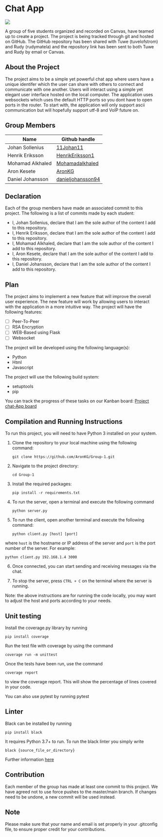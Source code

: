 # Chat App
![](https://github.com/AronKG/Group-1/actions/workflows/build.yml/badge.svg)

A group of five students organized and recorded on Canvas, have teamed up to create a project. The project is being tracked through git and hosted on GitHub. The GitHub repository has been shared with Tuwe (tuvelofstrom) and Rudy (rudymatela) and the repository link has been sent to both Tuwe and Rudy by email or Canvas.

## About the Project
The project aims to be a simple yet powerful chat app where users have a unique identifer which the user can share with others to connect and communicate with one another. Users will interact using a simple yet elegant user interface hosted on the local computer. The application uses websockets which uses the default HTTP ports so you dont have to open ports in the router. To start with, the application will only support ascii communication but will hopefully support utf-8 and VoIP future on. 

## Group Members

| Name             | Github handle     |
|------------------|-------------------|
| Johan Sollenius  | [11Johan11](https://github.com/11Johan11) | 
| Henrik Eriksson  | [HenrikEriksson1](https://github.com/HenrikEriksson1) |
| Mohamad Alkhaled | [Mohamadalkhaled](https://github.com/Mohamadalkhaled) | 
| Aron Kesete      | [AronKG](https://github.com/AronKG) | 
| Daniel Johansson | [danieljohansson94](https://github.com/danieljohansson94) |

## Declaration

Each of the group members have made an associated commit to this project. The following is a list of commits made by each student:

- I, Johan Sollenius, declare that I am the sole author of the content I add to this repository.
- I, Henrik Eriksson, declare that I am the sole author of the content I add to this repository.
- I, Mohamad Alkhaled, declare that I am the sole author of the content I add to this repository.
- I, Aron Kesete, declare that I am the sole author of the content I add to this repository.
- I, Daniel Johansson, declare that I am the sole author of the content I add to this repository.

## Plan

The project aims to implement a new feature that will improve the overall user experience. The new feature will work by allowing users to interact with the application in a more intuitive way. The project will have the following features:

- [ ] Peer-To-Peer
- [ ] RSA Encryption
- [ ] WEB-Based using Flask
- [ ] Websocket

The project will be developed using the following language(s):

- Python
- Html
- Javascript

The project will use the following build system:

- setuptools
- pip

You can track the progress of these tasks on our Kanban board: [Project chat-App board](https://github.com/users/AronKG/projects/3)

## Compilation and Running Instructions

To run this project, you will need to have Python 3 installed on your system.

1. Clone the repository to your local machine using the following command:

    ```git clone https://github.com/AronKG/Group-1.git```

2. Navigate to the project directory:

    ```cd Group-1```

3. Install the required packages:

    ```pip install -r requirements.txt```  
    
4. To run the server, open a terminal and execute the following command  

    ```python server.py```
    
5. To run the client, open another terminal and execute the following command:   

    ```python client.py [host] [port]```
    
where `host` is the hostname or IP address of the server and `port` is the port number of the server.
For example:    

    python client.py 192.168.1.4 3000


6. Once connected, you can start sending and receiving messages via the chat.

7. To stop the server, press `CTRL + C` on the terminal where the server is running.

Note: the above instructions are for running the code locally, you may want to adjust the host and ports according to your needs.

## Unit testing
Install the coverage.py library by running 

    pip install coverage

Run the test file with coverage by using the command 

    coverage run -m unittest 

Once the tests have been run, use the command 

    coverage report 
    
to view the coverage report. This will show the percentage of lines covered in your code.

You can also use pytest by running
    pytest

## Linter
Black can be installed by running 

    pip install black
    
It requires Python 3.7+ to run.
To run the black linter you simply write

    black {source_file_or_directory}
    
Further information [here](https://github.com/psf/black)

## Contribution

Each member of the group has made at least one commit to this project. We have agreed not to use force pushes to the master/main branch. If changes need to be undone, a new commit will be used instead.

## Note

Please make sure that your name and email is set properly in your .gitconfig file, to ensure proper credit for your contributions.
